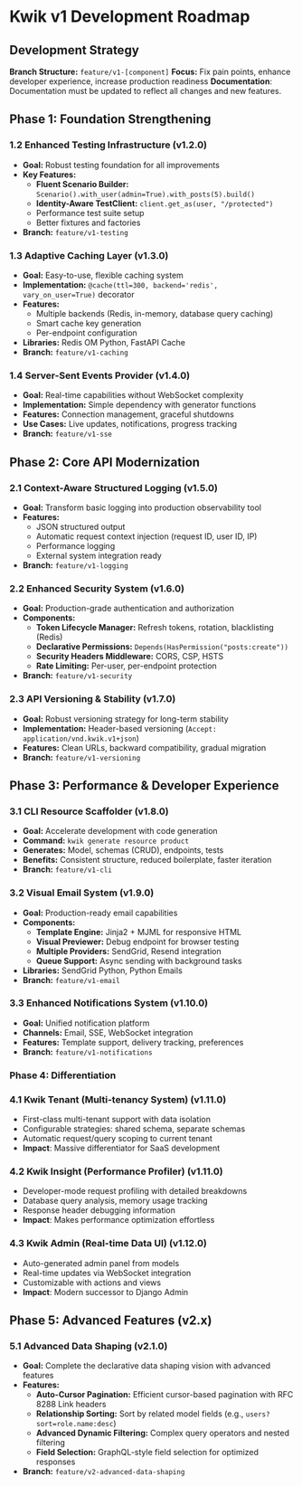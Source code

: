 # Kwik v1 Development Roadmap

## Development Strategy

**Branch Structure:** `feature/v1-[component]`
**Focus:** Fix pain points, enhance developer experience, increase production readiness
**Documentation**: Documentation must be updated to reflect all changes and new features.

## Phase 1: Foundation Strengthening

### 1.2 Enhanced Testing Infrastructure (v1.2.0)
- **Goal:** Robust testing foundation for all improvements
- **Key Features:**
  - **Fluent Scenario Builder:** `Scenario().with_user(admin=True).with_posts(5).build()`
  - **Identity-Aware TestClient:** `client.get_as(user, "/protected")`
  - Performance test suite setup
  - Better fixtures and factories
- **Branch:** `feature/v1-testing`


### 1.3 Adaptive Caching Layer (v1.3.0)
- **Goal:** Easy-to-use, flexible caching system
- **Implementation:** `@cache(ttl=300, backend='redis', vary_on_user=True)` decorator
- **Features:**
  - Multiple backends (Redis, in-memory, database query caching)
  - Smart cache key generation
  - Per-endpoint configuration
- **Libraries:** Redis OM Python, FastAPI Cache
- **Branch:** `feature/v1-caching`

### 1.4 Server-Sent Events Provider (v1.4.0)
- **Goal:** Real-time capabilities without WebSocket complexity
- **Implementation:** Simple dependency with generator functions
- **Features:** Connection management, graceful shutdowns
- **Use Cases:** Live updates, notifications, progress tracking
- **Branch:** `feature/v1-sse`

## Phase 2: Core API Modernization

### 2.1 Context-Aware Structured Logging (v1.5.0)
- **Goal:** Transform basic logging into production observability tool
- **Features:**
  - JSON structured output
  - Automatic request context injection (request ID, user ID, IP)
  - Performance logging
  - External system integration ready
- **Branch:** `feature/v1-logging`

### 2.2 Enhanced Security System (v1.6.0)
- **Goal:** Production-grade authentication and authorization
- **Components:**
  - **Token Lifecycle Manager:** Refresh tokens, rotation, blacklisting (Redis)
  - **Declarative Permissions:** `Depends(HasPermission("posts:create"))`
  - **Security Headers Middleware:** CORS, CSP, HSTS
  - **Rate Limiting:** Per-user, per-endpoint protection
- **Branch:** `feature/v1-security`

### 2.3 API Versioning & Stability (v1.7.0)
- **Goal:** Robust versioning strategy for long-term stability
- **Implementation:** Header-based versioning (`Accept: application/vnd.kwik.v1+json`)
- **Features:** Clean URLs, backward compatibility, gradual migration
- **Branch:** `feature/v1-versioning`

## Phase 3: Performance & Developer Experience

### 3.1 CLI Resource Scaffolder (v1.8.0)
- **Goal:** Accelerate development with code generation
- **Command:** `kwik generate resource product`
- **Generates:** Model, schemas (CRUD), endpoints, tests
- **Benefits:** Consistent structure, reduced boilerplate, faster iteration
- **Branch:** `feature/v1-cli`

### 3.2 Visual Email System (v1.9.0)
- **Goal:** Production-ready email capabilities
- **Components:**
  - **Template Engine:** Jinja2 + MJML for responsive HTML
  - **Visual Previewer:** Debug endpoint for browser testing
  - **Multiple Providers:** SendGrid, Resend integration
  - **Queue Support:** Async sending with background tasks
- **Libraries:** SendGrid Python, Python Emails
- **Branch:** `feature/v1-email`

### 3.3 Enhanced Notifications System (v1.10.0)
- **Goal:** Unified notification platform
- **Channels:** Email, SSE, WebSocket integration
- **Features:** Template support, delivery tracking, preferences
- **Branch:** `feature/v1-notifications`

### Phase 4: Differentiation

### 4.1 Kwik Tenant (Multi-tenancy System) (v1.11.0)
- First-class multi-tenant support with data isolation
- Configurable strategies: shared schema, separate schemas
- Automatic request/query scoping to current tenant
- **Impact**: Massive differentiator for SaaS development

### 4.2 Kwik Insight (Performance Profiler) (v1.11.0)
- Developer-mode request profiling with detailed breakdowns
- Database query analysis, memory usage tracking
- Response header debugging information
- **Impact**: Makes performance optimization effortless

### 4.3 Kwik Admin (Real-time Data UI) (v1.12.0)
- Auto-generated admin panel from models
- Real-time updates via WebSocket integration
- Customizable with actions and views
- **Impact**: Modern successor to Django Admin

## Phase 5: Advanced Features (v2.x)

### 5.1 Advanced Data Shaping (v2.1.0)
- **Goal:** Complete the declarative data shaping vision with advanced features
- **Features:**
  - **Auto-Cursor Pagination:** Efficient cursor-based pagination with RFC 8288 Link headers
  - **Relationship Sorting:** Sort by related model fields (e.g., `users?sort=role.name:desc`)
  - **Advanced Dynamic Filtering:** Complex query operators and nested filtering
  - **Field Selection:** GraphQL-style field selection for optimized responses
- **Branch:** `feature/v2-advanced-data-shaping`
